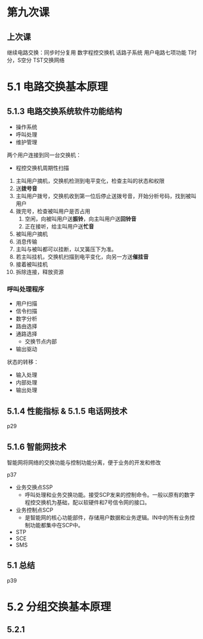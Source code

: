 # 第九次课
## 上次课
继续电路交换：同步时分复用
数字程控交换机
话路子系统
用户电路七项功能
T时分，S空分
TST交换网络

# 5.1 电路交换基本原理

## 5.1.3 电路交换系统软件功能结构
- 操作系统
- 呼叫处理
- 维护管理

两个用户连接到同一台交换机：
- 程控交换机周期性扫描
1. 主叫用户摘机，交换机检测到电平变化，检查主叫的状态和权限
2. 送**拨号音**
3. 主叫用户拨号，交换机收到第一位后停止送拨号音，开始分析号码，找到被叫用户
4. 拨完号，检查被叫用户是否占用
   1. 空闲，向被叫用户送**振铃**，向主叫用户送**回铃音**
   2. 正在接听，给主叫用户送**忙音**
5. 被叫用户摘机
6. 消息传输
7. 主叫与被叫都可以挂断，以叉簧压下为准。
8. 若主叫挂机，交换机扫描到电平变化，向另一方送**催挂音**
9. 接着被叫挂机
10. 拆除连接，释放资源

### 呼叫处理程序

- 用户扫描
- 信令扫描
- 数字分析
- 路由选择
- 通路选择
  - 交换节点内部
- 输出驱动

状态的转移：
- 输入处理
- 内部处理
- 输出处理

## 5.1.4 性能指标 & 5.1.5 电话网技术
p29

## 5.1.6 智能网技术
智能网将网络的交换功能与控制功能分离，便于业务的开发和修改

p37
- 业务交换点SSP
  - 呼叫处理和业务交换功能。接受SCP发来的控制命令。一般以原有的数字程控交换机为基础，配以软硬件和7号信令网的接口。
- 业务控制点SCP
  - 是智能网的核心功能部件，存储用户数据和业务逻辑。IN中的所有业务控制功能都集中在SCP中。
- STP
- SCE
- SMS

## 5.1 总结
p39

# 5.2 分组交换基本原理

## 5.2.1
